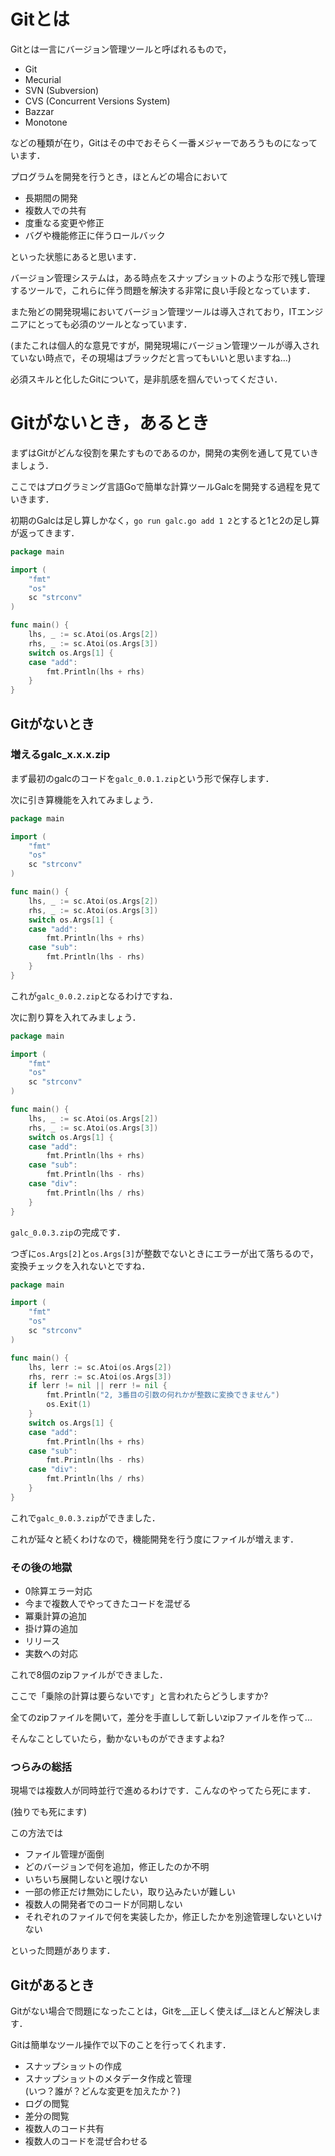 # Gitとは

Gitとは一言にバージョン管理ツールと呼ばれるもので，

- Git
- Mecurial
- SVN (Subversion)
- CVS (Concurrent Versions System)
- Bazzar
- Monotone

などの種類が在り，Gitはその中でおそらく一番メジャーであろうものになっています．

プログラムを開発を行うとき，ほとんどの場合において

- 長期間の開発
- 複数人での共有
- 度重なる変更や修正
- バグや機能修正に伴うロールバック

といった状態にあると思います．

バージョン管理システムは，ある時点をスナップショットのような形で残し管理するツールで，これらに伴う問題を解決する非常に良い手段となっています．

また殆どの開発現場においてバージョン管理ツールは導入されており，ITエンジニアにとっても必須のツールとなっています．

(またこれは個人的な意見ですが，開発現場にバージョン管理ツールが導入されていない時点で，その現場はブラックだと言ってもいいと思いますね...)

必須スキルと化したGitについて，是非肌感を掴んでいってください．

# Gitがないとき，あるとき

まずはGitがどんな役割を果たすものであるのか，開発の実例を通して見ていきましょう．

ここではプログラミング言語Goで簡単な計算ツールGalcを開発する過程を見ていきます．

初期のGalcは足し算しかなく，`go run galc.go add 1 2`とすると1と2の足し算が返ってきます．

```go
package main

import (
	"fmt"
	"os"
	sc "strconv"
)

func main() {
	lhs, _ := sc.Atoi(os.Args[2])
	rhs, _ := sc.Atoi(os.Args[3])
	switch os.Args[1] {
	case "add":
		fmt.Println(lhs + rhs)
	}
}
```

## Gitがないとき

### 増えるgalc\_x.x.x.zip

まず最初のgalcのコードを`galc_0.0.1.zip`という形で保存します．

次に引き算機能を入れてみましょう．

```go
package main

import (
	"fmt"
	"os"
	sc "strconv"
)

func main() {
	lhs, _ := sc.Atoi(os.Args[2])
	rhs, _ := sc.Atoi(os.Args[3])
	switch os.Args[1] {
	case "add":
		fmt.Println(lhs + rhs)
	case "sub":
		fmt.Println(lhs - rhs)
	}
}
```

これが`galc_0.0.2.zip`となるわけですね．

次に割り算を入れてみましょう．

```go
package main

import (
	"fmt"
	"os"
	sc "strconv"
)

func main() {
	lhs, _ := sc.Atoi(os.Args[2])
	rhs, _ := sc.Atoi(os.Args[3])
	switch os.Args[1] {
	case "add":
		fmt.Println(lhs + rhs)
	case "sub":
		fmt.Println(lhs - rhs)
	case "div":
		fmt.Println(lhs / rhs)
	}
}
```

`galc_0.0.3.zip`の完成です．

つぎに`os.Args[2]`と`os.Args[3]`が整数でないときにエラーが出て落ちるので，変換チェックを入れないとですね．

```go
package main

import (
	"fmt"
	"os"
	sc "strconv"
)

func main() {
	lhs, lerr := sc.Atoi(os.Args[2])
	rhs, rerr := sc.Atoi(os.Args[3])
	if lerr != nil || rerr != nil {
		fmt.Println("2, 3番目の引数の何れかが整数に変換できません")
		os.Exit(1)
	}
	switch os.Args[1] {
	case "add":
		fmt.Println(lhs + rhs)
	case "sub":
		fmt.Println(lhs - rhs)
	case "div":
		fmt.Println(lhs / rhs)
	}
}
```

これで`galc_0.0.3.zip`ができました．

これが延々と続くわけなので，機能開発を行う度にファイルが増えます．

### その後の地獄

 - 0除算エラー対応
 - 今まで複数人でやってきたコードを混ぜる
 - 冪乗計算の追加
 - 掛け算の追加
 - リリース
 - 実数への対応

これで8個のzipファイルができました．

ここで「乗除の計算は要らないです」と言われたらどうしますか?

全てのzipファイルを開いて，差分を手直しして新しいzipファイルを作って...

そんなことしていたら，動かないものができますよね?

### つらみの総括

現場では複数人が同時並行で進めるわけです．こんなのやってたら死にます．

(独りでも死にます)

この方法では

- ファイル管理が面倒
- どのバージョンで何を追加，修正したのか不明
- いちいち展開しないと覗けない
- 一部の修正だけ無効にしたい，取り込みたいが難しい
- 複数人の開発者でのコードが同期しない
- それぞれのファイルで何を実装したか，修正したかを別途管理しないといけない

といった問題があります．

## Gitがあるとき

Gitがない場合で問題になったことは，Gitを__正しく使えば__ほとんど解決します．

Gitは簡単なツール操作で以下のことを行ってくれます．

- スナップショットの作成
- スナップショットのメタデータ作成と管理  
  (いつ？誰が？どんな変更を加えたか？)
- ログの閲覧
- 差分の閲覧
- 複数人のコード共有
- 複数人のコードを混ぜ合わせる
